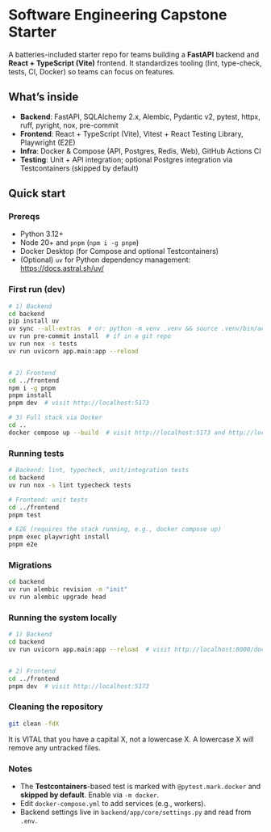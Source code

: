 # Software Engineering Capstone Starter

A batteries-included starter repo for teams building a **FastAPI** backend and **React + TypeScript (Vite)** frontend.
It standardizes tooling (lint, type-check, tests, CI, Docker) so teams can focus on features.

## What’s inside

- **Backend**: FastAPI, SQLAlchemy 2.x, Alembic, Pydantic v2, pytest, httpx, ruff, pyright, nox, pre-commit
- **Frontend**: React + TypeScript (Vite), Vitest + React Testing Library, Playwright (E2E)
- **Infra**: Docker & Compose (API, Postgres, Redis, Web), GitHub Actions CI
- **Testing**: Unit + API integration; optional Postgres integration via Testcontainers (skipped by default)

## Quick start

### Prereqs
- Python 3.12+
- Node 20+ and `pnpm` (`npm i -g pnpm`)
- Docker Desktop (for Compose and optional Testcontainers)
- (Optional) `uv` for Python dependency management: https://docs.astral.sh/uv/

### First run (dev)
```bash
# 1) Backend
cd backend
pip install uv
uv sync --all-extras  # or: python -m venv .venv && source .venv/bin/activate && pip install -e .[dev]
uv run pre-commit install  # if in a git repo
uv run nox -s tests
uv run uvicorn app.main:app --reload


# 2) Frontend
cd ../frontend
npm i -g pnpm
pnpm install
pnpm dev  # visit http://localhost:5173

# 3) Full stack via Docker
cd ..
docker compose up --build  # visit http://localhost:5173 and http://localhost:8000/docs
```

### Running tests
```bash
# Backend: lint, typecheck, unit/integration tests
cd backend
uv run nox -s lint typecheck tests

# Frontend: unit tests
cd ../frontend
pnpm test

# E2E (requires the stack running, e.g., docker compose up)
pnpm exec playwright install
pnpm e2e
```

### Migrations
```bash
cd backend
uv run alembic revision -m "init"
uv run alembic upgrade head
```

### Running the system locally
```bash
# 1) Backend
cd backend
uv run uvicorn app.main:app --reload  # visit http://localhost:8000/docs


# 2) Frontend
cd ../frontend
pnpm dev  # visit http://localhost:5173
```


### Cleaning the repository
```bash
git clean -fdX
```
It is VITAL that you have a capital X, not a lowercase X. A lowercase X will remove any untracked files.


### Notes
- The **Testcontainers**-based test is marked with `@pytest.mark.docker` and **skipped by default**. Enable via `-m docker`.
- Edit `docker-compose.yml` to add services (e.g., workers).
- Backend settings live in `backend/app/core/settings.py` and read from `.env`.
